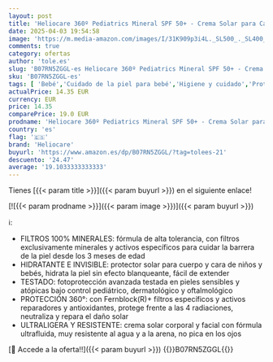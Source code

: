 ```yaml
---
layout: post
title: 'Heliocare 360º Pediatrics Mineral SPF 50+ - Crema Solar para Cara y Cuerpo de Niños y Bebés  Fluida y Filtros 100% Minerales  Pieles Sensibles o Atópicas  50ml'
date: 2025-04-03 19:54:58
image: 'https://m.media-amazon.com/images/I/31K909p3i4L._SL500_._SL400_.jpg'
comments: true
category: ofertas
author: 'tole.es'
slug: 'B07RN5ZGGL-es Heliocare 360º Pediatrics Mineral SPF 50+ - Crema Solar...'
sku: 'B07RN5ZGGL-es'
tags: [ 'Bebé','Cuidado de la piel para bebé','Higiene y cuidado','Protectores solares para bebé','bebés','heliocare','🇪🇸', ]
actualPrice: 14.35 EUR
currency: EUR
price: 14.35
comparePrice: 19.0 EUR
prodname: 'Heliocare 360º Pediatrics Mineral SPF 50+ - Crema Solar para Cara y Cuerpo de Niños y Bebés  Fluida y Filtros 100% Minerales  Pieles Sensibles o Atópicas  50ml'
country: 'es'
flag: '🇪🇸'
brand: 'Heliocare'
buyurl: 'https://www.amazon.es/dp/B07RN5ZGGL/?tag=tolees-21'
descuento: '24.47'
average: '19.1033333333333'
---
```


Tienes [{{< param title >}}]({{< param buyurl >}}) en el siguiente enlace!

[![{{< param prodname >}}]({{< param image >}})]({{< param buyurl >}})

ℹ️:

- FILTROS 100% MINERALES: fórmula de alta tolerancia, con filtros exclusivamente minerales y activos específicos para cuidar la barrera de la piel desde los 3 meses de edad
- HIDRATANTE E INVISIBLE: protector solar para cuerpo y cara de niños y bebés, hidrata la piel sin efecto blanqueante, fácil de extender
- TESTADO: fotoprotección avanzada testada en pieles sensibles y atópicas bajo control pediátrico, dermatológico y oftalmológico
- PROTECCIÓN 360°: con Fernblock(R)+ filtros específicos y activos reparadores y antioxidantes, protege frente a las 4 radiaciones, neutraliza y repara el daño solar
- ULTRALIGERA Y RESISTENTE: crema solar corporal y facial con fórmula ultrafluida, muy resistente al agua y a la arena, no pica en los ojos

[🛒 Accede a la oferta!!]({{< param buyurl >}})
{{<world>}}B07RN5ZGGL{{</world>}}
